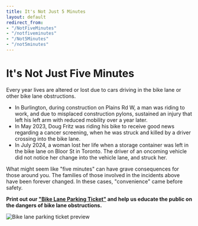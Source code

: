 ```yaml
---
title: It's Not Just 5 Minutes
layout: default
redirect_from:
- "/NotFiveMinutes"
- "/notfiveminutes"
- "/Not5Minutes"
- "/not5minutes"
---
```


# It's Not Just Five Minutes
Every year lives are altered or lost due to cars driving in the bike lane or other bike lane obstructions. 
* In Burlington, during construction on Plains Rd W, a man was riding to work, and due to misplaced construction pylons, sustained an injury that left his left arm with reduced mobility over a year later. 
* In May 2023, Doug Fritz was riding his bike to receive good news regarding a cancer screening, when he was struck and killed by a driver crossing into the bike lane. 
* In July 2024, a woman lost her life when a storage container was left in the bike lane on Bloor St in Toronto. The driver of an oncoming vehicle did not notice her change into the vehicle lane, and struck her. 

What might seem like "five minutes" can have grave consequences for those around you. The families of those involved in the incidents above have been forever changed. In these cases, "convenience" came before safety.

**Print out our ["Bike Lane Parking Ticket"](/uploads/bike-lane-ticket-not-five-minutes.pdf) and help us educate the public on the dangers of bike lane obstructions.**

<a href="/uploads/bike-lane-ticket-not-five-minutes.pdf"><img alt="Bike lane parking ticket preview" src="/uploads/bike-lane-ticket-p1.png" style="max-width: 100%; max-height: 400px;float: left; margin-right: 16px" /></a>